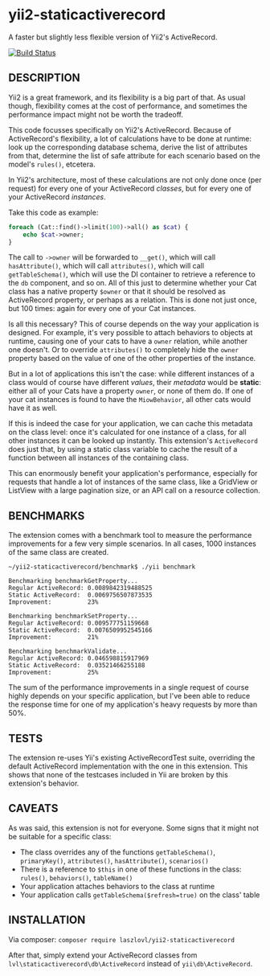 # yii2-staticactiverecord

A faster but slightly less flexible version of Yii2's ActiveRecord.

[![Build Status](https://travis-ci.org/laszlovl/yii2-staticactiverecord.svg?branch=master)](https://travis-ci.org/laszlovl/yii2-staticactiverecord)

DESCRIPTION
-------

Yii2 is a great framework, and its flexibility is a big part of that. As usual though, flexibility comes at the cost of performance, and
sometimes the performance impact might not be worth the tradeoff.

This code focusses specifically on Yii2's ActiveRecord. Because of ActiveRecord's flexibility, a lot of calculations have to be done at runtime:
look up the corresponding database schema, derive the list of attributes from that, determine the list of safe attribute for each scenario based
on the model's `rules()`, etcetera.

In Yii2's architecture, most of these calculations are not only done once (per request) for every one of your ActiveRecord *classes*, but for
every one of your ActiveRecord *instances*.

Take this code as example:

```php
foreach (Cat::find()->limit(100)->all() as $cat) {
    echo $cat->owner;
}
```

The call to `->owner` will be forwarded to `__get()`, which will call `hasAttribute()`, which will call `attributes()`, which will call `getTableSchema()`,
which will use the DI container to retrieve a reference to the `db` component, and so on. All of this just to determine whether your Cat class has a
native property `$owner` or that it should be resolved as ActiveRecord property, or perhaps as a relation. This is done not just once, but 100 times:
again for every one of your Cat instances.

Is all this necessary? This of course depends on the way your application is designed. For example, it's very possible to attach behaviors to objects
at runtime, causing one of your cats to have a `owner` relation, while another one doesn't. Or to override `attributes()` to completely hide the `owner`
property based on the value of one of the other properties of the instance.

But in a lot of applications this isn't the case: while different instances of a class would of course have different *values*, their *metadata* would
be **static**: either all of your Cats have a property `owner`, or none of them do. If one of your cat instances is found to have the `MiowBehavior`,
all other cats would have it as well.

If this is indeed the case for your application, we can cache this metadata on the class level: once it's calculated for one instance of a class, for
all other instances it can be looked up instantly. This extension's `ActiveRecord` does just that, by using a static class variable to cache the result
of a function between all instances of the containing class.

This can enormously benefit your application's performance, especially for requests that handle a lot of instances of the same class, like a GridView
or ListView with a large pagination size, or an API call on a resource collection.

BENCHMARKS
----------

The extension comes with a benchmark tool to measure the performance improvements for a few very simple scenarios. In all cases, 1000 instances of
the same class are created.

```
~/yii2-staticactiverecord/benchmark$ ./yii benchmark

Benchmarking benchmarkGetProperty...
Regular ActiveRecord: 0.0089842319488525
Static ActiveRecord:  0.0069756507873535
Improvement:          23%

Benchmarking benchmarkSetProperty...
Regular ActiveRecord: 0.009577751159668
Static ActiveRecord:  0.0076509952545166
Improvement:          21%

Benchmarking benchmarkValidate...
Regular ActiveRecord: 0.046598815917969
Static ActiveRecord:  0.03521466255188
Improvement:          25%
```

The sum of the performance improvements in a single request of course highly depends on your specific application, but I've been able to reduce
the response time for one of my application's heavy requests by more than 50%.

TESTS
-----

The extension re-uses Yii's existing ActiveRecordTest suite, overriding the default ActiveRecord implementation with the one in this extension.
This shows that none of the testcases included in Yii are broken by this extension's behavior.

CAVEATS
-------

As was said, this extension is not for everyone. Some signs that it might not be suitable for a specific class:

* The class overrides any of the functions `getTableSchema()`, `primaryKey()`, `attributes()`, `hasAttribute()`, `scenarios()`
* There is a reference to `$this` in one of these functions in the class: `rules()`, `behaviors()`, `tableName()`
* Your application attaches behaviors to the class at runtime
* Your application calls `getTableSchema($refresh=true)` on the class' table

INSTALLATION
------------

Via composer: `composer require laszlovl/yii2-staticactiverecord`

After that, simply extend your ActiveRecord classes from `lvl\staticactiverecord\db\ActiveRecord` instead of `yii\db\ActiveRecord`.
